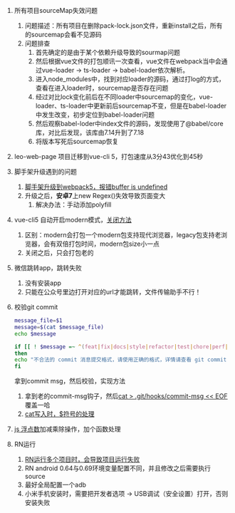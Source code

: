 1. 所有项目sourceMap失效问题
   1. 问题描述：所有项目在删除pack-lock.json文件，重新install之后，所有的sourcemap会看不见源码
   2. 问题排查
      1. 首先确定的是由于某个依赖升级导致的sourmap问题
      2. 然后根据vue文件的打包顺讯一次查看，vue文件在webpack当中会通过vue-loader -> ts-loader -> babel-loader依次解析。
      3. 进入node_modules中，找到对应loader的源码，通过打log的方式，查看在进入loader时，sourcemap是否存在问题
      4. 经过对比lock变化前后在不同loader中sourcemap的变化，vue-loader、ts-loader中更新前后sourcemap不变，但是在babel-loader中发生改变，初步定位到babel-loader问题
      5. 然后观察babel-loder中index文件的源码，发现使用了@babel/core库，对比后发现，该库由7.14升到了7.18
      6. 将版本写死后sourcemap恢复
2. leo-web-page 项目迁移到vue-cli 5，打包速度从3分43优化到45秒
3. 脚手架升级遇到的问题
   1. [脚手架升级到webpack5，报错buffer is undefined](https://viglucci.io/how-to-polyfill-buffer-with-webpack-5)
   2. 升级之后，**安卓7**上new Regex()失效导致页面变大
      1. 解决办法：手动添加polyfill
4. vue-cli5 自动开启modern模式，[关闭方法](https://juejin.cn/post/7038475908339990542)
   1. 区别：modern会打包一个modern包支持现代浏览器，legacy包支持老浏览器，会有双倍打包时间，modern包size小一点
   2. 关闭之后，只会打包老的
5. 微信跳转app，跳转失败
   1. 没有安装app
   2. 只能在公众号里边打开对应的url才能跳转，文件传输助手不行！
6. 校验git commit

      ```bash
      message_file=$1
      message=$(cat $message_file)
      echo $message

      if [[ ! $message =~ ^(feat|fix|docs|style|refactor|test|chore|perf|revert)(\(\w+\))?: ]]
      then
      echo "不合法的 commit 消息提交格式，请使用正确的格式，详情请查看 git commit 提交规范：https://confluence.zhenguanyu.com/pages/viewpage.action?pageId=328510300"
      fi
      ```
   拿到commit msg，然后校验，实现方法
   1. 拿到老的commit-msg钩子，然后[cat > .git/hooks/commit-msg << EOF](https://blog.csdn.net/robin90814/article/details/86705155) 覆盖一哈
   2. [cat写入时，$符号的处理](https://blog.csdn.net/ocean_1991/article/details/103895174)
7. [js 浮点数](https://juejin.cn/post/6844903903071322119)加减乘除操作，加个函数处理
8. RN运行
   1. [RN运行多个项目时，会导致项目运行失败](https://stackoverflow.com/questions/38340360/react-native-application-has-not-been-registered-error)
   2. RN android 0.64与0.69环境变量配置不同，并且修改之后需要执行source
   3. 最好全局配置一个adb
   4. 小米手机安装时，需要把开发者选项 -> USB调试（安全设置）打开，否则安装失败